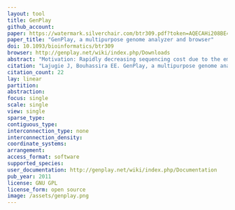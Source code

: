 ```yaml
---
layout: tool 
title: GenPlay
github_account: 
paper: https://watermark.silverchair.com/btr309.pdf?token=AQECAHi208BE49Ooan9kkhW_Ercy7Dm3ZL_9Cf3qfKAc485ysgAAAlswggJXBgkqhkiG9w0BBwagggJIMIICRAIBADCCAj0GCSqGSIb3DQEHATAeBglghkgBZQMEAS4wEQQMb4Y0cZOxRAGZM6kJAgEQgIICDqZyBj7h55Wj3n_QpiKJ9BIokxII5qkqZHrkCt5xDUp27J8apKZEsFBB2PwvuStMQXryPiOXypZ8bMHiu-5C_OntOUnFruLtXWk57mkOxG079IVPWRmJiRaq1Q-WgoUVmKOvJSfnPDm3_6t5KHhOHg1m2A9bVQryGvWES6PQDtfaBQwRH2o9oKHGX0MFFNtK1NOSf167E2S_luRsZld3quaLXc0wonqDEkV11TPsVaK74xw1aK9jzUXcluCaYo1i8gA5WRnz3IxZncK_JUTdGDVXyT-nNl0FJNAoWDFdSM61eSKUiKaq9AAHlnED6hIDYtURvKXxEedyQgYLP6tkhecLlnoby41BqIZNhtv9goTii7t4FiDjIb9DqqMvryUDutAief66MgjU6RGUcwvM8HBEI1Wz3Jvmaj-J8Zt8He1O2jP_5fQLjvKaLHezhqFu5vlYsUuZzBNPL6balo4Nc4HB7xlIeGZAdRkhdmLW1g4cL_dVmv1fvOHBNFjL01JYnNTR_BGcqG6XtRGLS9ah1Yf8-MFzcLGkapWwRa7uJ8v7fo1-e8HLYLUScGCdLytzwfA0fe_0jZTl9O0L0zOOWN5YX11BYPCNB-FRSJ2YQVZ4jHsdMvLH2CxPSvX4XkCdEuYmncVD0r7Xpjn0to6NO78r5_n7PzKkEkB4t7JchBx7tkWb75LRIB5inqilLmg
paper_title: "GenPlay, a multipurpose genome analyzer and browser"
doi: 10.1093/bioinformatics/btr309
browser: http://genplay.net/wiki/index.php/Downloads
abstract: "Motivation: Rapidly decreasing sequencing cost due to the emergence and improvement of massively parallel sequencing technologies has resulted in a dramatic increase in the quantity of data that needs to be analyzed. Therefore, software tools to process, visualize, analyze and integrate data produced on multiple platforms and using multiple methods are needed. Results: GenPlay is a fast, easy to use and stable tool for rapid analysis and data processing. It is written in Java and runs on all major operating systems. GenPlay recognizes a wide variety of common genomic data formats from microarray- or sequencingbased platforms and offers a library of operations (normalization, binning, smoothing) to process raw data into visualizable tracks. GenPlay displays tracks adapted to summarize gene structure, gene expression, repeat families, CPG islands, etc. as well as custom tracks to show the results of RNA-Seq, ChIP-Seq, TimEX-Seq and single nucleotide polymorphism (SNP) analysis. GenPlay can generate statistics (minimum, maximum, SD, correlation, etc.). The tools provided include Gaussian filter, peak finders, signal saturation, island finders. The software also offers graphical features such as scatter plots and bar charts to depict signal repartition. The library of operations is continuously growing based on the emerging needs."
citation: "Lajugie J, Bouhassira EE. GenPlay, a multipurpose genome analyzer and browser. Bioinformatics. academic.oup.com; 2011;27: 1889–1893."
citation_count: 22
lay: linear
partition: 
abstraction: 
focus: single
scale: single
view: single
sparse_type: 
contiguous_type: 
interconnection_type: none
interconnection_density: 
coordinate_systems: 
arrangement: 
access_format: software
supported_species: 
user_documentation: http://genplay.net/wiki/index.php/Documentation
pub_year: 2011
license: GNU GPL
license_form: open source
image: /assets/genplay.png
---
```

